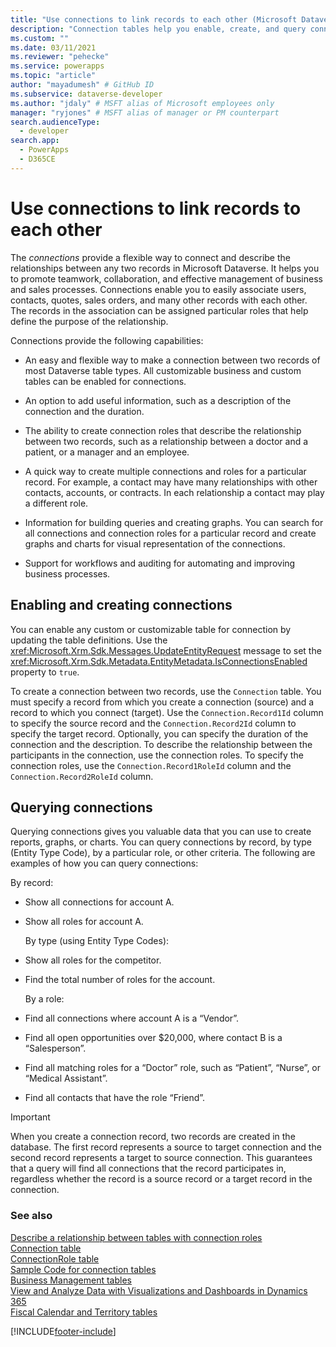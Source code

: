 ```yaml
---
title: "Use connections to link records to each other (Microsoft Dataverse) | Microsoft Docs" # Intent and product brand in a unique string of 43-59 chars including spaces
description: "Connection tables help you enable, create, and query connections." # 115-145 characters including spaces. This abstract displays in the search result.
ms.custom: ""
ms.date: 03/11/2021
ms.reviewer: "pehecke"
ms.service: powerapps
ms.topic: "article"
author: "mayadumesh" # GitHub ID
ms.subservice: dataverse-developer
ms.author: "jdaly" # MSFT alias of Microsoft employees only
manager: "ryjones" # MSFT alias of manager or PM counterpart
search.audienceType: 
  - developer
search.app: 
  - PowerApps
  - D365CE
---
```

# Use connections to link records to each other



The *connections* provide a flexible way to connect and describe the relationships between any two records in Microsoft Dataverse. It helps you to promote teamwork, collaboration, and effective management of business and sales processes. Connections enable you to easily associate users, contacts, quotes, sales orders, and many other  records with each other. The records in the association can be assigned particular roles that help define the purpose of the relationship.  
  
 Connections provide the following capabilities:  
  
- An easy and flexible way to make a connection between two records of most Dataverse table types. All customizable business and custom tables can be enabled for connections.  
  
- An option to add useful information, such as a description of the connection and the duration.  
  
- The ability to create connection roles that describe the relationship between two records, such as a relationship between a doctor and a patient, or a manager and an employee.  
  
- A quick way to create multiple connections and roles for a particular record. For example, a contact may have many relationships with other contacts, accounts, or contracts. In each relationship a contact may play a different role.  
  
- Information for building queries and creating graphs. You can search for all connections and connection roles for a particular record and create graphs and charts for visual representation of the connections.  
  
- Support for workflows and auditing for automating and improving business processes.  
  
## Enabling and creating connections  
 You can enable any custom or customizable table for connection by updating the table definitions. Use the <xref:Microsoft.Xrm.Sdk.Messages.UpdateEntityRequest> message to set the <xref:Microsoft.Xrm.Sdk.Metadata.EntityMetadata.IsConnectionsEnabled> property to `true`.  
  
 To create a connection between two records, use the `Connection` table. You must specify a record from which you create a connection (source) and a record to which you connect (target). Use the `Connection.Record1Id` column to specify the source record and the `Connection.Record2Id` column to specify the target record. Optionally, you can specify the duration of the connection and the description. To describe the relationship between the participants in the connection, use the connection roles. To specify the connection roles, use the `Connection.Record1RoleId` column and the `Connection.Record2RoleId` column.  
  
## Querying connections  
 Querying connections gives you valuable data that you can use to create reports, graphs, or charts. You can query connections by record, by type (Entity Type Code), by a particular role, or other criteria. The following are examples of how you can query connections:  
  
 By record:  
  
- Show all connections for account A.  
  
- Show all roles for account A.  
  
  By type (using Entity Type Codes):  
  
- Show all roles for the competitor.  
  
- Find the total number of roles for the account.  
  
  By a role:  
  
- Find all connections where account A is a “Vendor”.  
  
- Find all open opportunities over $20,000, where contact B is a “Salesperson”.  
  
- Find all matching roles for a “Doctor” role, such as “Patient”, “Nurse”, or “Medical Assistant”.  
  
- Find all contacts that have the role “Friend”.  
  
> [!IMPORTANT]
>  When you create a connection record, two records are created in the database. The first record represents a source to target connection and the second record represents a target to source connection. This guarantees that a query will find all connections that the record participates in, regardless whether the record is a source record or a target record in the connection.  
  
### See also  
 [Describe a relationship between tables with connection roles](describe-relationship-entities-connection-roles.md)   
 [Connection table](reference/entities/connection.md)   
 [ConnectionRole table](reference/entities/connectionrole.md)   
 [Sample Code for connection tables](/dynamics365/customer-engagement/developer/sample-code-connection-entities)   
 [Business Management tables](/dynamics365/customer-engagement/developer/business-management-entities)   
 [View and Analyze Data with Visualizations and Dashboards in Dynamics 365](/dynamics365/customer-engagement/developer/customize-dev/customize-visualizations-dashboards)   
 [Fiscal Calendar and Territory tables](/dynamics365/customer-engagement/developer/fiscal-calendar-and-territory-entities)


[!INCLUDE[footer-include](../../includes/footer-banner.md)]